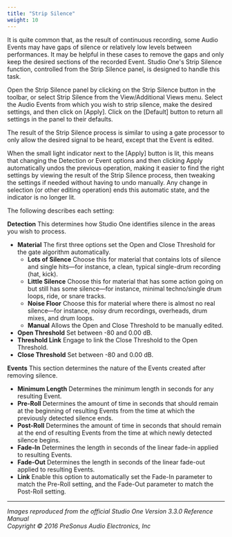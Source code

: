 ```yaml
---
title: "Strip Silence"
weight: 10
---
```


<!-- # Strip Silence -->

It is quite common that, as the result of continuous recording, some Audio Events may have gaps of silence or relatively low levels between performances. It may be helpful in these cases to remove the gaps and only keep the desired sections of the recorded Event. Studio One's Strip Silence function, controlled from the Strip Silence panel, is designed to handle this task.

Open the Strip Silence panel by clicking on the Strip Silence button in the toolbar, or select Strip Silence from the View/Additional Views menu. Select the Audio Events from which you wish to strip silence, make the desired settings, and then click on [Apply]. Click on the [Default] button to return all settings in the panel to their defaults.

The result of the Strip Silence process is similar to using a gate processor to only allow the desired signal to be heard, except that the Event is edited.

When the small light indicator next to the [Apply] button is lit, this means that changing the Detection or Event options and then clicking Apply automatically undos the previous operation, making it easier to find the right settings by viewing the result of the Strip Silence process, then tweaking the settings if needed without having to undo manually. Any change in selection (or other editing operation) ends this automatic state, and the indicator is no longer lit.

The following describes each setting:

**Detection** This determines how Studio One identifies silence in the areas you wish to process.

* **Material** The first three options set the Open and Close Threshold for the gate algorithm automatically.
  * **Lots of Silence** Choose this for material that contains lots of silence and single hits—for instance, a clean, typical single-drum recording (hat, kick).
  * **Little Silence** Choose this for material that has some action going on but still has some silence—for instance, minimal techno/single drum loops, ride, or snare tracks.
  * **Noise Floor** Choose this for material where there is almost no real silence—for instance, noisy drum recordings, overheads, drum mixes, and drum loops.
  * **Manual** Allows the Open and Close Threshold to be manually edited.
* **Open Threshold** Set between -80 and 0.00 dB.
* **Threshold Link** Engage to link the Close Threshold to the Open Threshold.
* **Close Threshold** Set between -80 and 0.00 dB.

**Events** This section determines the nature of the Events created after removing silence.

* **Minimum Length** Determines the minimum length in seconds for any resulting Event.
* **Pre-Roll** Determines the amount of time in seconds that should remain at the beginning of resulting Events from the time at which the previously detected silence ends.
* **Post-Roll** Determines the amount of time in seconds that should remain at the end of resulting Events from the time at which newly detected silence begins.
* **Fade-In** Determines the length in seconds of the linear fade-in applied to resulting Events.
* **Fade-Out** Determines the length in seconds of the linear fade-out applied to resulting Events.
* **Link** Enable this option to automatically set the Fade-In parameter to match the Pre-Roll setting, and the Fade-Out parameter to match the Post-Roll setting.

---

_Images reproduced from the official Studio One Version 3.3.0 Reference Manual_  
_Copyright © 2016 PreSonus Audio Electronics, Inc_
